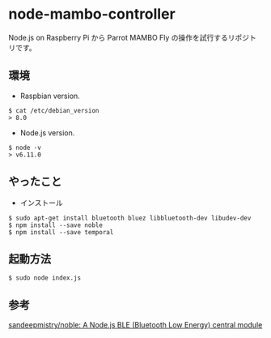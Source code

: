 # node-mambo-controller

Node.js on Raspberry Pi から Parrot MAMBO Fly の操作を試行するリポジトリです。

## 環境

- Raspbian version.

```
$ cat /etc/debian_version
> 8.0
```

- Node.js version.

```
$ node -v
> v6.11.0
```

## やったこと

- インストール

```
$ sudo apt-get install bluetooth bluez libbluetooth-dev libudev-dev
$ npm install --save noble
$ npm install --save temporal
```

## 起動方法

```
$ sudo node index.js
```

## 参考

[sandeepmistry/noble: A Node.js BLE (Bluetooth Low Energy) central module](https://github.com/sandeepmistry/noble#prerequisites)


